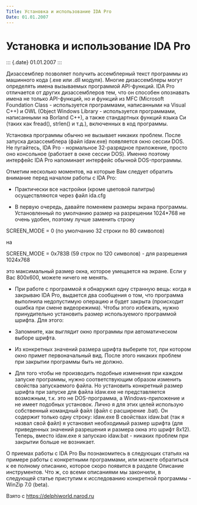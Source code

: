 ```yaml
---
Title: Установка и использование IDA Pro
Date: 01.01.2007
---
```



Установка и использование IDA Pro
=================================

::: {.date}
01.01.2007
:::

Дизассемблер позволяет получить ассемблерный текст программы из
машинного кода (.exe или .dll модуля). Многие дизассемблеры могут
определять имена вызываемых программой API-функций. IDA Pro отличается
от других дизассемблеров тем, что он способен опознавать имена не только
API-функций, но и функций из MFC (Microsoft Foundation Class -
используется программами, написанными на Visual C++) и OWL (Object
Windows Library - используется программами, написанными на Borland C++),
а также стандартных функций языка Си (таких как fread(), strlen() и
т.д.), включенных в код программы.

Установка программы обычно не вызывает никаких проблем. После запуска
дизассемблера (файл idaw.exe) появляется окно сессии DOS. Не пугайтесь,
IDA Pro - нормальное 32-разрядное приложение, просто оно консольное
(работает в окне сессии DOS). Именно поэтому интерфейс IDA Pro
напоминает интерфейс обычной DOS-программы.

Отметим несколько моментов, на которые Вам следует обратить внимание
перед началом работы с IDA Pro:

- Практически все настройки (кроме цветовой палитры) осуществляются через файл ida.cfg

- В первую очередь, давайте поменяем размеры экрана программы. Установленный по умолчанию размер на разрешении 1024*768 не очень удобен, поэтому лучше заменить строку

SCREEN\_MODE = 0 (по умолчанию 32 строки по 80 символов)

на

SCREEN\_MODE = 0x783B (59 строк по 120 символов) - для разрешения 1024х768

это максимальный размер окна, которое умещается на экране. Если у Вас
800х600, можете ничего не менять.

- При работе с программой я обнаружил одну странную вещь: когда я закрываю IDA Pro, выдается два сообщения о том, что программа выполнила недопустимую операцию и будет закрыта (происходит ошибка при смене видеорежима). Чтобы этого избежать, нужно принудительно установить размер используемого программой шрифта. Для этого:

- Запомните, как выглядит окно программы при автоматическом выборе шрифта.

- Из конкретных значений размера шрифта выберите тот, при котором окно примет первоначальный вид. После этого никаких проблем при закрытии программы быть не должно.

- Для того чтобы не производить подобные изменения при каждом запуске программы, нужно соответствующим образом изменить свойства запускаемого файла. Но установить конкретный размер шрифта при запуске для файла idaw.exe не представляется возможным, т.к. это не DOS-программа, а Windows-приложение и не имеет подобных установок. Лично я для этих целей использую собственный командный файл (файл с расширение .bat). Он содержит только одну строку: idaw.exe В свойствах idaw.bat (так я назвал свой файл) я установил необходимый размер шрифта (для приведенных значений разрешения и размера окна это шрифт 8х12). Теперь, вместо idaw.exe я запускаю idaw.bat - никаких проблем при закрытии больше не возникает.

О приемах работы с IDA Pro Вы познакомитесь в следующих статьях на
примере работы с конкретными программами, или можете обратиться к ее
полному описанию, которое скоро появится в разделе Описание
инструментов. Что ж, со всеми описаниями мы закончили, в следующей
статье приступим к исследованию конкретной программы - WinZip 7.0
(beta).

Взято с <https://delphiworld.narod.ru>
